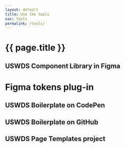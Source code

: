 ```yaml
---
layout: default
title: Use the tools
nav: Tools
permalink: /tools/
---
```

# {{ page.title }}

## USWDS Component Library in Figma

# Figma tokens plug-in


## USWDS Boilerplate on CodePen

## USWDS Boilerplate on GitHub

## USWDS Page Templates project